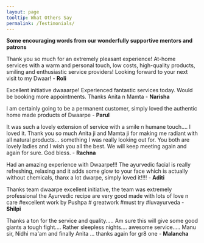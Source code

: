 ```yaml
---
layout: page
tooltip: What Others Say
permalink: /Testimonials/
---
```


<p><b>Some encouraging words from our wonderfully supportive mentors and patrons </b></p>
<p>Thank you so much for an extremely pleasant experience! At-home services 
with a warm and personal touch, low costs, high-quality products, smiling and 
enthusiastic service providers! Looking forward to your next visit to my Dwaar! 
- <b>Roli </b></p>
<p>Excellent initiative dwaaarpe! Experienced fantastic services today. Would 
be booking more appointments. Thanks Anita n Mamta
- <b>Narisha </b></p>
<p>I am certainly going to be a permanent customer, simply loved the authentic 
home made products of Dwaarpe 
- <b>Parul </b></p>
<p>It was such a lovely extension of service with a smile n humane touch.... 
I loved it. Thank you so much Anita ji and Mamta ji for making me radiant with 
all natural products... something I was really looking out for. You both are 
lovely ladies and I wish you all the best. We will keep meeting again and 
again for sure. God bless. 
- <b>Rachna </b></p>
<p>Had an amazing experience with Dwaarpe!!! The ayurvedic facial is really 
refreshing, relaxing and it adds some glow to your face which is actually 
without chemicals, thanx a lot dwarpe, simply loved it!!!! 
- <b>Aditi </b></p>
<p>Thanks team dwaarpe excellent initiative, the team was extremely professional 
the Ayurvedic recipe are very good made with lots of love n care #excellent work 
by Pushpa # greatwork #must try #luvayurveda 
- <b>Shilpi </b></p>

<p>Thanks a ton for the service and quality..... Am sure this will give some good giants a tough fight.... Rather sleepless nights.... awesome service..... Manu sir, Nidhi ma'am and finally Anita ... thanks again for gr8 one - <b> Malancha</b></p>
